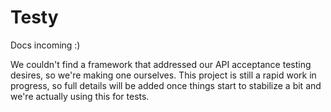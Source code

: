 # Testy

Docs incoming :)

We couldn't find a framework that addressed our API acceptance testing desires, so we're making one ourselves. This
project is still a rapid work in progress, so full details will be added once things start to stabilize a bit and
we're actually using this for tests.
